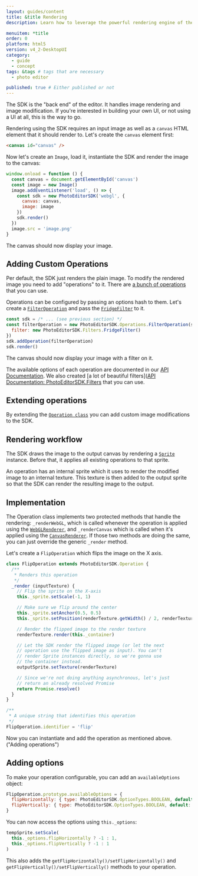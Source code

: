 ```yaml
---
layout: guides/content
title: &title Rendering
description: Learn how to leverage the powerful rendering engine of the PhotoEditor SDK for HTML5 and how to wire it with your own custom UI or no UI at all.

menuitem: *title
order: 0
platform: html5
version: v4_2-DesktopUI
category:
  - guide
  - concept
tags: &tags # tags that are necessary
  - photo editor

published: true # Either published or not
---
```



The SDK is the "back end" of the editor. It handles image rendering and image modification. If
you're interested in building your own UI, or not using a UI at all, this is the way to go.

Rendering using the SDK requires an input image as well as a `canvas` HTML element that it should
render to. Let's create the `canvas` element first:

```html
<canvas id="canvas" />
```

Now let's create an `Image`, load it, instantiate the SDK and render the image to the canvas:

```js
window.onload = function () {
  const canvas = document.getElementById('canvas')
  const image = new Image()
  image.addEventListener('load', () => {
    const sdk = new PhotoEditorSDK('webgl', {
      canvas: canvas,
      image: image
    })
    sdk.render()
  })
  image.src = 'image.png'
}
```

The canvas should now display your image.

## Adding Custom Operations

Per default, the SDK just renders the plain image. To modify the rendered image you need to add
"operations" to it. There are [a bunch of operations](http://static.photoeditorsdk.com/docs/html5/PhotoEditorSDK.Operations.html)
that you can use.

Operations can be configured by passing an options hash to them. Let's create a [`FilterOperation`](http://static.photoeditorsdk.com/docs/html5/PhotoEditorSDK.Operations.FilterOperation.html)
and pass the [`FridgeFilter`](http://static.photoeditorsdk.com/docs/html5/PhotoEditorSDK.Filters.FridgeFilter.html) to it.

```js
const sdk = /* ... (see previous section) */
const filterOperation = new PhotoEditorSDK.Operations.FilterOperation(sdk, {
  filter: new PhotoEditorSDK.Filters.FridgeFilter()
})
sdk.addOperation(filterOperation)
sdk.render()
```

The canvas should now display your image with a filter on it.

The available options of each operation are documented in our [API Documentation](http://static.photoeditorsdk.com/docs/html5/PhotoEditorSDK.Operations.html).
We also created [a lot of beautiful filters]([API Documentation: PhotoEditorSDK.Filters](http://static.photoeditorsdk.com/docs/html5/PhotoEditorSDK.Filters.html) that you can use.


## Extending operations

By extending the [`Operation class`](http://static.photoeditorsdk.com/docs/html5/PhotoEditorSDK.Operation.html)
you can add custom image modifications to the SDK.

## Rendering workflow

The SDK draws the image to the output canvas by rendering a [`Sprite`](http://static.photoeditorsdk.com/docs/html5/PhotoEditorSDK.Engine.Sprite.html)
instance. Before that, it applies all existing operations to that sprite.

An operation has an internal sprite which it uses to render the modified image to an internal
texture. This texture is then added to the output sprite so that the SDK can render the resulting
image to the output.

## Implementation

The Operation class implements two protected methods that handle the rendering: `_renderWebGL`, which
is called whenever the operation is applied using the [`WebGLRenderer`](http://static.photoeditorsdk.com/docs/html5/PhotoEditorSDK.Engine.WebGLRenderer.html),
and `_renderCanvas` which is called when it's applied using the [`CanvasRenderer`](http://static.photoeditorsdk.com/docs/html5/PhotoEditorSDK.Engine.CanvasRenderer.html).
If those two methods are doing the same, you can just override the generic `_render` method.

Let's create a `FlipOperation` which flips the image on the X axis.


```js
class FlipOperation extends PhotoEditorSDK.Operation {
  /**
   * Renders this operation
   */
  _render (inputTexture) {
    // Flip the sprite on the X-axis
    this._sprite.setScale(-1, 1)

    // Make sure we flip around the center
    this._sprite.setAnchor(0.5, 0.5)
    this._sprite.setPosition(renderTexture.getWidth() / 2, renderTexture.getHeight() / 2)

    // Render the flipped image to the render texture
    renderTexture.render(this._container)

    // Let the SDK render the flipped image (or let the next
    // operation use the flipped image as input). You can't
    // render Sprite instances directly, so we're gonna use
    // the container instead.
    outputSprite.setTexture(renderTexture)

    // Since we're not doing anything asynchronous, let's just
    // return an already resolved Promise
    return Promise.resolve()
  }
}

/**
 * A unique string that identifies this operation
 */
FlipOperation.identifier = 'flip'
```

Now you can instantiate and add the operation as mentioned above. ("Adding operations")

## Adding options

To make your operation configurable, you can add an `availableOptions` object:

```js
FlipOperation.prototype.availableOptions = {
  flipHorizontally: { type: PhotoEditorSDK.OptionTypes.BOOLEAN, default: false },
  flipVertically: { type: PhotoEditorSDK.OptionTypes.BOOLEAN, default: false }
}
```

You can now access the options using `this._options`:

```js
tempSprite.setScale(
  this._options.flipHorizontally ? -1 : 1,
  this._options.flipVertically ? -1 : 1
)
```

This also adds the `getFlipHorizontally()/setFlipHorizontally()` and `getFlipVertically()/setFlipVertically()`
methods to your operation.
